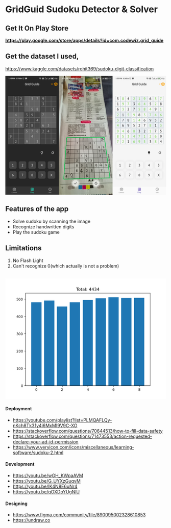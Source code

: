 # GridGuid Sudoku Detector & Solver
## Get It On Play Store
<b>https://play.google.com/store/apps/details?id=com.codewiz.grid_guide</b>

## Get the dataset I used,
https://www.kaggle.com/datasets/rohit369/sudoku-digit-classification

<img src="./screenshot.png" alt="screen shots of the app"><br>

## Features of the app
- Solve sudoku by scanning the image
- Recognize handwritten digits
- Play the sudoku game

## Limitations
1. No Flash Light
2. Can't recognize 0(which actually is not a problem)

<br><img src="./data_distribution.png" alt="data distribution chart">

#### Deployment

- https://youtube.com/playlist?list=PLMQAFLQy-nKch8Tk31y4i6MxMI9V9C-XO
- https://stackoverflow.com/questions/70644513/how-to-fill-data-safety
- https://stackoverflow.com/questions/71473553/action-requested-declare-your-ad-id-permission
- https://www.veryicon.com/icons/miscellaneous/learning-software/sudoku-2.html

#### Development

- https://youtu.be/wGH_KWpaAVM
- https://youtu.be/G_UYXzGuqvM
- https://youtu.be/lK4N8E6uNr4
- https://youtu.be/qOXDoYUgNlU

#### Designing

- https://www.figma.com/community/file/890095002328610853
- https://undraw.co
